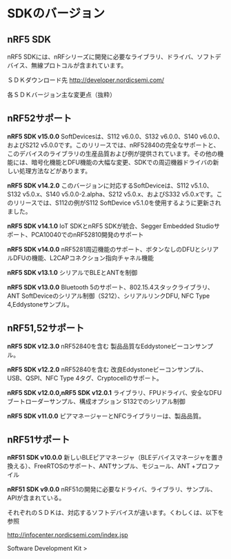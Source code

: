 # SDKのバージョン

## nRF5 SDK

nRF5 SDKには、nRFシリーズに開発に必要なライブラリ、ドライバ、ソフトデバイス、無線プロトコルが含まれています。

ＳＤＫダウンロード先
http://developer.nordicsemi.com/

各ＳＤＫバージョン主な変更点（抜粋）

## nRF52サポート

__nRF5 SDK v15.0.0__ SoftDevicesは、S112 v6.0.0、S132 v6.0.0、S140 v6.0.0、およびS212 v5.0.0です。このリリースでは、nRF52840の完全なサポートと、このデバイスのライブラリの生産品質および例が提供されています。その他の機能には、暗号化機能とDFU機能の大幅な変更、SDKでの周辺機器ドライバの新しい処理方法などがあります。

__nRF5 SDK v14.2.0__ このバージョンに対応するSoftDeviceは、S112 v5.1.0、S132 v5.0.x、S140 v5.0.0-2.alpha、S212 v5.0.x、およびS332 v5.0.xです。このリリースでは、S112の例がS112 SoftDevice v5.1.0を使用するように更新されました。

__nRF5 SDK v14.1.0__ IoT SDKとnRF5 SDKが統合、Segger Embedded Studioサポート、PCA10040でのnRF52810開発のサポート

__nRF5 SDK v14.0.0__ nRF5281周辺機能のサポート、ボタンなしのDFUとシリアルDFUの機能、L2CAPコネクション指向チャネル機能

__nRF5 SDK v13.1.0__ シリアルでBLEとANTを制御

__nRF5 SDK v13.0.0__ Bluetooth 5のサポート、802.15.4スタックライブラリ、ANT SoftDeviceのシリアル制御（S212）、シリアルリンクDFU, NFC Type 4,Eddystoneサンプル。

## nRF51,52サポート

__nRF5 SDK v12.3.0__ nRF52840を含む 製品品質なEddystoneビーコンサンプル。

__nRF5 SDK v12.2.0__ nRF52840を含む 改良Eddystoneビーコンサンプル、USB、QSPI、NFC Type 4タグ、Cryptocellのサポート。

__nRF5 SDK v12.0.0,nRF5 SDK v12.0.1__ ライブラリ、FPUドライバ、安全なDFUブートローダーサンプル、構成オプション S132でのシリアル制御

__nRF5 SDK v11.0.0__ ピアマネージャーとNFCライブラリーは、製品品質。

## nRF51サポート

__nRF51 SDK v10.0.0__ 新しいBLEピアマネージャ（BLEデバイスマネージャを置き換える）、FreeRTOSのサポート、ANTサンプル、モジュール、ANT +プロファイル

__nRF51 SDK v9.0.0__ nRF51の開発に必要なドライバ、ライブラリ、サンプル、APIが含まれている。

それぞれのＳＤＫは、対応するソフトデバイスが違います。くわしくは、以下を参照

http://infocenter.nordicsemi.com/index.jsp

Software Development Kit >
